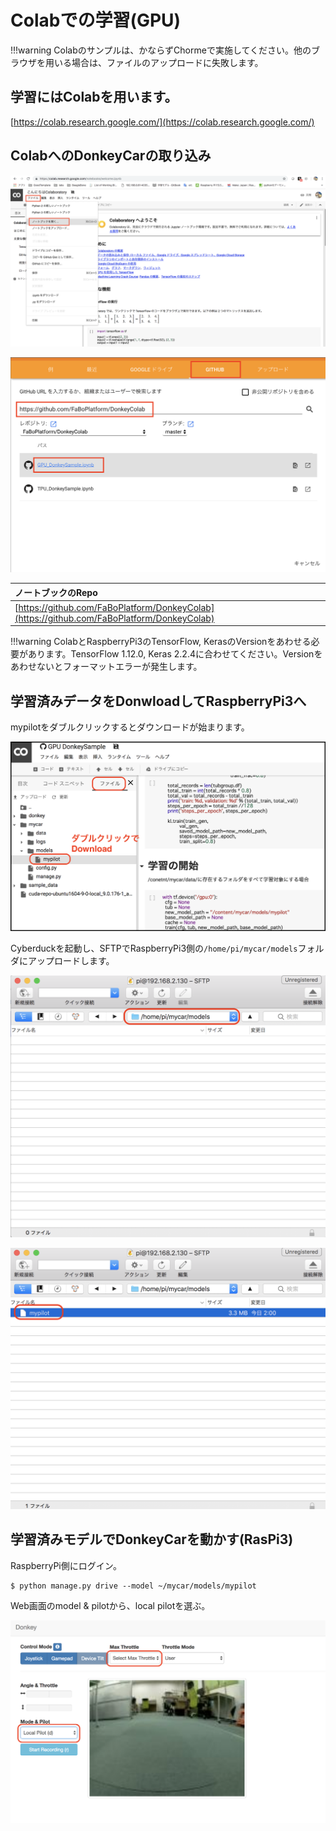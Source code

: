 # Colabでの学習(GPU)

!!!warning
	Colabのサンプルは、かならずChormeで実施してください。他のブラウザを用いる場合は、ファイルのアップロードに失敗します。

## 学習にはColabを用います。

[https://colab.research.google.com/](https://colab.research.google.com/)

## ColabへのDonkeyCarの取り込み

![](./img/colab001.png)

![](./img/colab002.png)

|ノートブックのRepo|
|:--|
|[https://github.com/FaBoPlatform/DonkeyColab](https://github.com/FaBoPlatform/DonkeyColab)|

!!!warning
	ColabとRaspberryPi3のTensorFlow, KerasのVersionをあわせる必要があります。TensorFlow 1.12.0, Keras 2.2.4に合わせてください。Versionをあわせないとフォーマットエラーが発生します。

## 学習済みデータをDonwloadしてRaspberryPi3へ

mypilotをダブルクリックするとダウンロードが始まります。

![](./img/upload001.png)

Cyberduckを起動し、SFTPでRaspberryPi3側の`/home/pi/mycar/models`フォルダにアップロードします。

![](./img/duck101.png)

![](./img/duck102.png)


## 学習済みモデルでDonkeyCarを動かす(RasPi3)

RaspberryPi側にログイン。

```
$ python manage.py drive --model ~/mycar/models/mypilot
```

Web画面のmodel & pilotから、local pilotを選ぶ。

![](./img/pilot.png)
